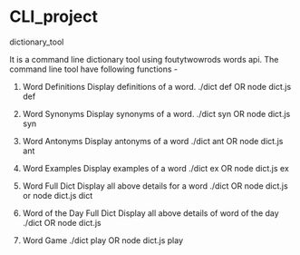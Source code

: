 # CLI_project
dictionary_tool

 It is a command line dictionary tool using foutytwowrods words api.
 The command line tool have following functions -
 
 1. Word Definitions
	Display definitions of a word. 
  ./dict def <word> OR node dict.js def <word>
2. Word Synonyms
	Display synonyms of a word. 
	 ./dict syn <word> OR node dict.js syn <word>
3. Word Antonyms
	Display antonyms of a word
	 ./dict ant <word> OR node dict.js ant <word>
4. Word Examples
	Display examples of a word
	 ./dict ex <word> OR node dict.js ex <word>

5. Word Full Dict
	Display all above details for a word
	 ./dict <word> OR node dict.js <word> or node dict.js dict <word>

6. Word of the Day Full Dict
	Display all above details of word of the day
	 ./dict OR node dict.js

7. Word Game
	 ./dict play OR node dict.js play

